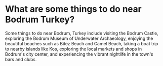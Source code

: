 # What are some things to do near Bodrum Turkey?

Some things to do near Bodrum, Turkey include visiting the Bodrum Castle, exploring the Bodrum Museum of Underwater Archaeology, enjoying the beautiful beaches such as Bitez Beach and Camel Beach, taking a boat trip to nearby islands like Kos, exploring the local markets and shops in Bodrum's city center, and experiencing the vibrant nightlife in the town's bars and clubs. 
